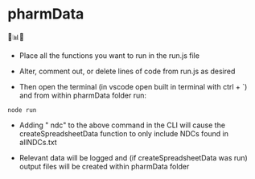 # pharmData
💊📊🧐

- Place all the functions you want to run in the run.js file

- Alter, comment out, or delete lines of code from run.js as desired

- Then open the terminal (in vscode open built in terminal with ctrl + `) and from within pharmData folder run:
```
node run
```

- Adding " ndc" to the above command in the CLI will cause the createSpreadsheetData function to only include NDCs found in allNDCs.txt

- Relevant data will be logged and (if createSpreadsheetData was run) output files will be created within pharmData folder
